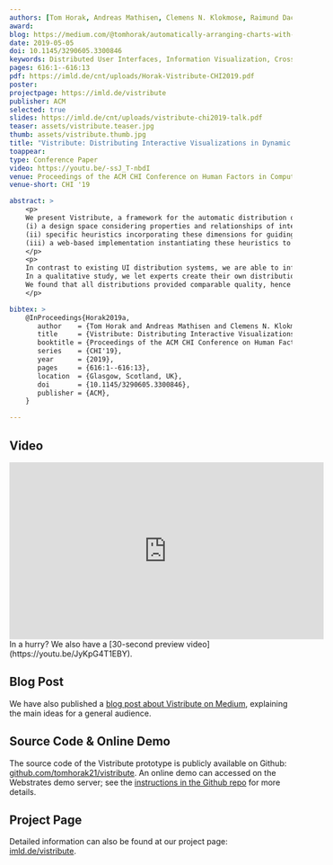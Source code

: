 ```yaml
---
authors: [Tom Horak, Andreas Mathisen, Clemens N. Klokmose, Raimund Dachselt, Niklas Elmqvist]
award:
blog: https://medium.com/@tomhorak/automatically-arranging-charts-with-vistribute-e99125b59d13?source=friends_link&sk=efbc281f3b723a56c532b03b71edbbe3
date: 2019-05-05
doi: 10.1145/3290605.3300846
keywords: Distributed User Interfaces, Information Visualization, Cross-Device Visualization, Cross-Device Interaction, Multi-Display Environments
pages: 616:1--616:13
pdf: https://imld.de/cnt/uploads/Horak-Vistribute-CHI2019.pdf
poster:
projectpage: https://imld.de/vistribute
publisher: ACM
selected: true
slides: https://imld.de/cnt/uploads/vistribute-chi2019-talk.pdf
teaser: assets/vistribute.teaser.jpg
thumb: assets/vistribute.thumb.jpg
title: "Vistribute: Distributing Interactive Visualizations in Dynamic Multi-Device Setups"
toappear:
type: Conference Paper
video: https://youtu.be/-ssJ_T-nbdI
venue: Proceedings of the ACM CHI Conference on Human Factors in Computing Systems
venue-short: CHI '19

abstract: >
    <p>
    We present Vistribute, a framework for the automatic distribution of visualizations and UI components across multiple heterogeneous devices. Our framework consists of three parts:
    (i) a design space considering properties and relationships of interactive visualizations, devices, and user preferences in multi-display environments;
    (ii) specific heuristics incorporating these dimensions for guiding the distribution for a given interface and device ensemble; and
    (iii) a web-based implementation instantiating these heuristics to automatically generate a distribution as well as providing interaction mechanisms for user-defined adaptations.
    </p>
    <p>
    In contrast to existing UI distribution systems, we are able to infer all required information by analyzing the visualizations and devices without relying on additional input provided by users or programmers.
    In a qualitative study, we let experts create their own distributions and rate both other manual distributions and our automatic ones.
    We found that all distributions provided comparable quality, hence validating our framework.
    </p>

bibtex: >
    @InProceedings{Horak2019a,
       author    = {Tom Horak and Andreas Mathisen and Clemens N. Klokmose and Raimund Dachselt and Niklas Elmqvist},
       title     = {Vistribute: Distributing Interactive Visualizations in Dynamic Multi-Device Setups},
       booktitle = {Proceedings of the ACM CHI Conference on Human Factors in Computing Systems},
       series    = {CHI'19},
       year      = {2019},
       pages     = {616:1--616:13},
       location  = {Glasgow, Scotland, UK},
       doi       = {10.1145/3290605.3300846},
       publisher = {ACM},
    }

---
```

## Video
<iframe width="560" height="315" src="https://www.youtube.com/embed//-ssJ_T-nbdI" frameborder="0" gesture="media" allow="encrypted-media" allowfullscreen></iframe>
In a hurry? We also have a [30-second preview video](https://youtu.be/JyKpG4T1EBY).

## Blog Post
We have also published a [blog post about Vistribute on Medium](https://medium.com/@tomhorak/automatically-arranging-charts-with-vistribute-e99125b59d13?source=friends_link&sk=efbc281f3b723a56c532b03b71edbbe3), explaining the main ideas for a general audience.

## Source Code & Online Demo
The source code of the Vistribute prototype is publicly available on Github: [github.com/tomhorak21/vistribute](https://github.com/tomhorak21/vistribute).
An online demo can accessed on the Webstrates demo server; see the [instructions in the Github repo](https://github.com/tomhorak21/vistribute#quick-install--demo) for more details.

## Project Page
Detailed information can also be found at our project page: [imld.de/vistribute](https://imld.de/vistribute).